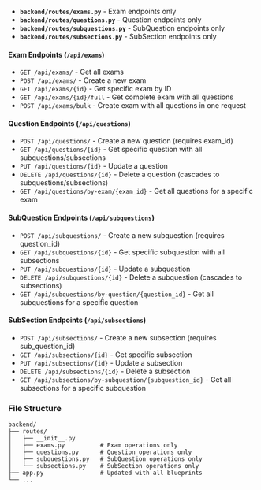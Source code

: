 - **`backend/routes/exams.py`** - Exam endpoints only
- **`backend/routes/questions.py`** - Question endpoints only
- **`backend/routes/subquestions.py`** - SubQuestion endpoints only  
- **`backend/routes/subsections.py`** - SubSection endpoints only

#### Exam Endpoints (`/api/exams`)
- `GET /api/exams/` - Get all exams
- `POST /api/exams/` - Create a new exam  
- `GET /api/exams/{id}` - Get specific exam by ID
- `GET /api/exams/{id}/full` - Get complete exam with all questions
- `POST /api/exams/bulk` - Create exam with all questions in one request

#### Question Endpoints (`/api/questions`)
- `POST /api/questions/` - Create a new question (requires exam_id)
- `GET /api/questions/{id}` - Get specific question with all subquestions/subsections
- `PUT /api/questions/{id}` - Update a question
- `DELETE /api/questions/{id}` - Delete a question (cascades to subquestions/subsections)
- `GET /api/questions/by-exam/{exam_id}` - Get all questions for a specific exam

#### SubQuestion Endpoints (`/api/subquestions`)
- `POST /api/subquestions/` - Create a new subquestion (requires question_id)
- `GET /api/subquestions/{id}` - Get specific subquestion with all subsections
- `PUT /api/subquestions/{id}` - Update a subquestion
- `DELETE /api/subquestions/{id}` - Delete a subquestion (cascades to subsections)
- `GET /api/subquestions/by-question/{question_id}` - Get all subquestions for a specific question

#### SubSection Endpoints (`/api/subsections`)
- `POST /api/subsections/` - Create a new subsection (requires sub_question_id)
- `GET /api/subsections/{id}` - Get specific subsection
- `PUT /api/subsections/{id}` - Update a subsection
- `DELETE /api/subsections/{id}` - Delete a subsection
- `GET /api/subsections/by-subquestion/{subquestion_id}` - Get all subsections for a specific subquestion

### File Structure

```
backend/
├── routes/
│   ├── __init__.py
│   ├── exams.py          # Exam operations only
│   ├── questions.py      # Question operations only
│   ├── subquestions.py   # SubQuestion operations only
│   └── subsections.py    # SubSection operations only
├── app.py                # Updated with all blueprints
└── ...
```